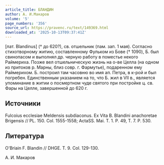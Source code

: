 ```yaml
---
article_title: БЛАНДИН
author: А. И.Макаров
volume: '5'
page_numbers: '356'
source_url: https://pravenc.ru/text/149369.html
downloaded_at: '2025-10-13T09:37:41Z'
---
```


[лат. Blandinus] († до 620?), св. отшельник (пам. зап. 1 мая). Согласно стихотворному житию, составленному Фульком из Бове († 1090), Б. был свинопасом и выполнял др. черную работу в поместье некого Раймериха. Позже вел отшельническую жизнь на о-ве Целла (на одном из притоков р. Марны, близ совр. г. Фармутье), подаренном ему Раймерихом. Б. построил там часовню во имя ап. Петра, в к-рой и был погребен. Единственным указанием на то, что Б. жил в VII в., является упоминание в житии о посмертном чуде святого при постройке ц. св. Фары на Целле, завершенной до 620 г.

## Источники

Fulcoius ecclesiae Meldensis subdiaconus. Ex Vita B. Blandini anachoretae Brigensis // PL. 150. Col. 1555-1558; ActaSS. Мai. T. 1. P. 49, T. 7. P. 530.

## Литература

O'Briain F. Blandin // DHGE. T. 9. Col. 129-130.

А. И.  Макаров
